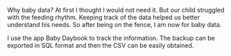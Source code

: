 Why baby data? At first I thought I would not need it. But our child struggled with the feeding rhythm. Keeping track of the data helped us better understand his needs. So after being on the fence, I am now for baby data.

I use the app Baby Daybook to track the information. The backup can be exported in SQL format and then the CSV can be easily obtained.
